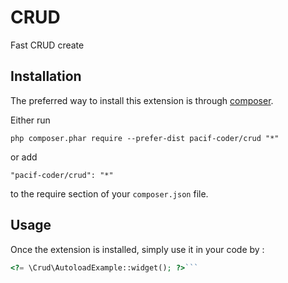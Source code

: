 CRUD
====
Fast CRUD create

Installation
------------

The preferred way to install this extension is through [composer](http://getcomposer.org/download/).

Either run

```
php composer.phar require --prefer-dist pacif-coder/crud "*"
```

or add

```
"pacif-coder/crud": "*"
```

to the require section of your `composer.json` file.


Usage
-----

Once the extension is installed, simply use it in your code by  :

```php
<?= \Crud\AutoloadExample::widget(); ?>```
